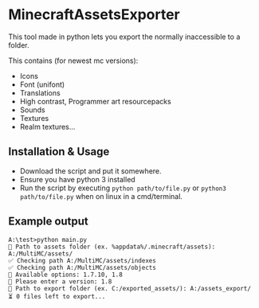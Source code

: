 # MinecraftAssetsExporter

This tool made in python lets you export the normally inaccessible to a folder.

This contains (for newest mc versions):
 * Icons
 * Font (unifont)
 * Translations
 * High contrast, Programmer art resourcepacks
 * Sounds
 * Textures
 * Realm textures...

 ## Installation & Usage
  * Download the script and put it somewhere.
  * Ensure you have python 3 installed
  * Run the script by executing `python path/to/file.py` or `python3 path/to/file.py` when on linux in a cmd/terminal.

## Example output
```
A:\test>python main.py
📁 Path to assets folder (ex. %appdata%/.minecraft/assets): A:/MultiMC/assets/
✅ Checking path A:/MultiMC/assets/indexes
✅ Checking path A:/MultiMC/assets/objects
📀 Available options: 1.7.10, 1.8
📀 Please enter a version: 1.8
📁 Path to export folder (ex. C:/exported_assets/): A:/assets_export/
⏳ 0 files left to export...
```
